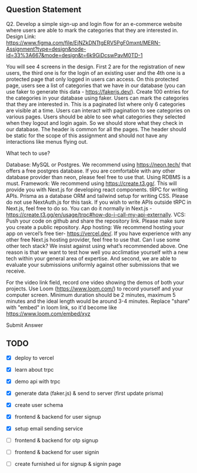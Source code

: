 
## Question Statement

Q2. Develop a simple sign-up and login flow for an e-commerce website where users are able to mark the categories that they are interested in. Design Link: https://www.figma.com/file/EjNZkDNTtgERV5PgF0mxnt/MERN-Assignment?type=design&node-id=33%3A667&mode=design&t=6k9GiDcswPavM0TD-1

You will see 4 screens in the design. First 2 are for the registration of new users, the third one is for the login of an existing user and the 4th one is a protected page that only logged in users can access. On this protected page, users see a list of categories that we have in our database (you can use faker to generate this data - https://fakerjs.dev/). Create 100 entries for the categories in your database using faker. Users can mark the categories that they are interested in. This is a paginated list where only 6 categories are visible at a time. Users can interact with pagination to see categories on various pages. Users should be able to see what categories they selected when they logout and login again. So we should store what they check in our database.
The header is common for all the pages. The header should be static for the scope of this assignment and should not have any interactions like menus flying out.

What tech to use?

Database: MySQL or Postgres. We recommend using https://neon.tech/ that offers a free postgres database. If you are comfortable with any other database provider than neon, please feel free to use that. Using RDBMS is a must.
Framework: We recommend using https://create.t3.gg/. This will provide you with Next.js for developing react components. tRPC for writing APIs. Prisma as a database ORM and tailwind setup for writing CSS. Please do not use NextAuth.js for this task. If you wish to write APIs outside tRPC in Next.js, feel free to do so. You can do it normally in Next.js - https://create.t3.gg/en/usage/trpc#how-do-i-call-my-api-externally.
VCS: Push your code on github and share the repository link. Please make sure you create a public repository.
App hosting: We recommend hosting your app on vercel’s free tier- https://vercel.dev/. If you have experience with any other free Next.js hosting provider, feel free to use that.
Can I use some other tech stack?
We insist against using what’s recommended above.
One reason is that we want to test how well you acclimatise yourself with a new tech within your general area of expertise.
And second, we are able to evaluate your submissions uniformly against other submissions that we receive.

For the video link field, record one video showing the demos of both your projects. Use Loom (https://www.loom.com/) to record yourself and your computer screen. Minimum duration should be 2 minutes, maximum 5 minutes and the ideal length would be around 3-4 minutes. Replace "share" with "embed" in loom link, so it'd become like https://www.loom.com/embed/xyz

Submit Answer

## TODO

- [x] deploy to vercel
- [x] learn about trpc
- [x] demo api with trpc
- [x] generate data (faker.js) & send to server (first update prisma)

- [x] create user schema
- [x] frontend & backend for user signup
- [x] setup email sending service
- [ ] frontend & backend for otp signup
- [ ] frontend & backend for user signin
- [ ] create furnished ui for signup & signin page
